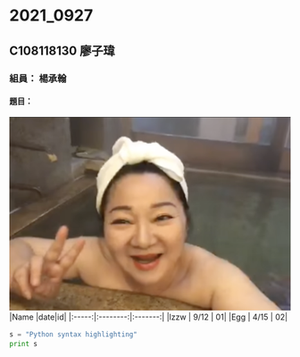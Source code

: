 # 2021_0927
## C108118130 廖子瑋
### 組員： 楊承翰
#### 題目：
![77](冰冰姐.png)
|Name |date|id|
|:-----:|:--------:|:-------:|
|lzzw |  9/12  | 01|
|Egg  | 4/15  | 02|
```python
s = "Python syntax highlighting"
print s
